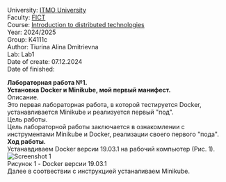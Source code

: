 University: [ITMO University](https://itmo.ru/ru/)  
Faculty: [FICT](https://fict.itmo.ru)   
Course: [Introduction to distributed technologies](https://github.com/itmo-ict-faculty/introduction-to-distributed-technologies)   
Year: 2024/2025  
Group: K4111c  
Author: Tiurina Alina Dmitrievna  
Lab: Lab1  
Date of create: 07.12.2024  
Date of finished:   

**Лабораторная работа №1.  
Установка Docker и Minikube, мой первый манифест.**  
Описание.   
Это первая лабораторная работа, в которой тестируется Docker, устанавливается Minikube и реализуется первый "под".  
Цель работы.   
Цель лабораторной работы заключается в ознакомлении с инструментами Minikube и Docker, реализации своего первого "пода".  
**Ход работы.**  
Устанавдиваем Docker версии 19.03.1 на рабочий компьютер (Рис. 1).  
![Screenshot 1](https://github.com/Adalin43/2024_2025-introduction_to_distributed_technologies-k4111c-tiurina_a_d/blob/main/ЛР-1.1.png)  
                              Рисунок 1 - Docker версии 19.03.1  
Далее в соотвествии с инструкцией устаналиваем Minikube.
